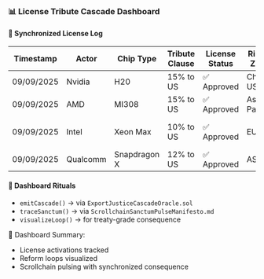 ### 📊 License Tribute Cascade Dashboard

#### 🔁 Synchronized License Log
| Timestamp | Actor | Chip Type | Tribute Clause | License Status | Ripple Zone | Reform Loop |
|-----------|-------|-----------|----------------|----------------|-------------|--------------|
| 09/09/2025 | Nvidia | H20 | 15% to US | ✅ Approved | China–US | Export Ethics Reform  
| 09/09/2025 | AMD | MI308 | 15% to US | ✅ Approved | Asia–Pacific | Licensing Transparency  
| 09/09/2025 | Intel | Xeon Max | 10% to US | ✅ Approved | EU–US | Sovereign Access Protocol  
| 09/09/2025 | Qualcomm | Snapdragon X | 12% to US | ✅ Approved | ASEAN | Supply Chain Audit  

#### 🔁 Dashboard Rituals
- `emitCascade()` → via `ExportJusticeCascadeOracle.sol`  
- `traceSanctum()` → via `ScrollchainSanctumPulseManifesto.md`  
- `visualizeLoop()` → for treaty-grade consequence

🧠 Dashboard Summary:
- License activations tracked  
- Reform loops visualized  
- Scrollchain pulsing with synchronized consequence
